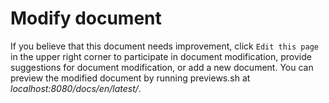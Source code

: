 # Modify document

If you believe that this document needs improvement, click `Edit this page` in the upper right corner to participate in document modification, provide suggestions for document modification, or add a new document.
You can preview the modified document by running previews.sh at *localhost:8080/docs/en/latest/*.